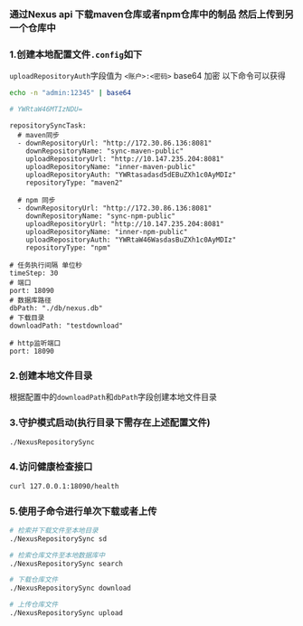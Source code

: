 ### 通过Nexus api 下载maven仓库或者npm仓库中的制品 然后上传到另一个仓库中

### 1.创建本地配置文件`.config`如下
`uploadRepositoryAuth`字段值为 `<账户>:<密码>` base64 加密 以下命令可以获得
```bash
echo -n "admin:12345" | base64 

# YWRtaW46MTIzNDU=
```
```
repositorySyncTask:
  # maven同步
  - downRepositoryUrl: "http://172.30.86.136:8081"
    downRepositoryName: "sync-maven-public"
    uploadRepositoryUrl: "http://10.147.235.204:8081"
    uploadRepositoryName: "inner-maven-public"
    uploadRepositoryAuth: "YWRtasadasd5dEBuZXh1c0AyMDIz"
    repositoryType: "maven2"
    
  # npm 同步
  - downRepositoryUrl: "http://172.30.86.136:8081"
    downRepositoryName: "sync-npm-public"
    uploadRepositoryUrl: "http://10.147.235.204:8081"
    uploadRepositoryName: "inner-npm-public"
    uploadRepositoryAuth: "YWRtaW46WasdasBuZXh1c0AyMDIz"
    repositoryType: "npm"

# 任务执行间隔 单位秒
timeStep: 30
# 端口
port: 18090
# 数据库路径
dbPath: "./db/nexus.db"
# 下载目录
downloadPath: "testdownload"

# http监听端口
port: 18090
```
### 2.创建本地文件目录
根据配置中的`downloadPath`和`dbPath`字段创建本地文件目录

### 3.守护模式启动(执行目录下需存在上述配置文件)
```bash
./NexusRepositorySync
```
### 4.访问健康检查接口
```bash
curl 127.0.0.1:18090/health
```
### 5.使用子命令进行单次下载或者上传
```bash
# 检索并下载文件至本地目录
./NexusRepositorySync sd

# 检索仓库文件至本地数据库中
./NexusRepositorySync search

# 下载仓库文件
./NexusRepositorySync download

# 上传仓库文件
./NexusRepositorySync upload
```

